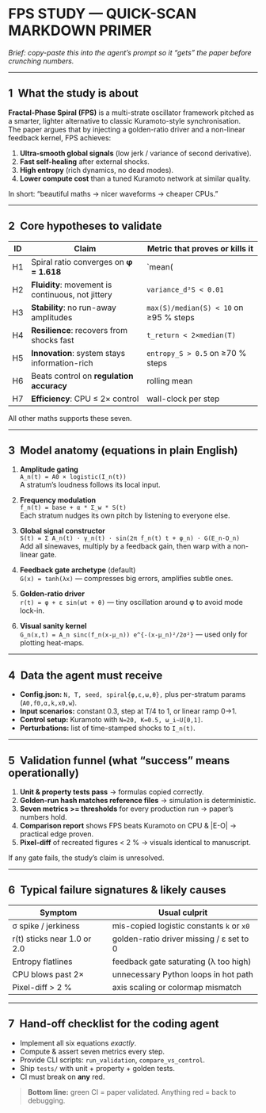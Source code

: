 # FPS STUDY — QUICK-SCAN MARKDOWN PRIMER
_Brief: copy-paste this into the agent’s prompt so it “gets” the paper before crunching numbers._

---

## 1 What the study is about
**Fractal-Phase Spiral (FPS)** is a multi-strate oscillator framework pitched as a smarter, lighter alternative to classic Kuramoto-style synchronisation.  
The paper argues that by injecting a golden-ratio driver and a non-linear feedback kernel, FPS achieves:

1. **Ultra-smooth global signals** (low jerk / variance of second derivative).  
2. **Fast self-healing** after external shocks.  
3. **High entropy** (rich dynamics, no dead modes).  
4. **Lower compute cost** than a tuned Kuramoto network at similar quality.  

In short: “beautiful maths → nicer waveforms → cheaper CPUs.”

---

## 2 Core hypotheses to validate

| ID | Claim | Metric that proves or kills it |
|----|-------|--------------------------------|
| H1 | Spiral ratio converges on **φ = 1.618** | `mean(|r(t)-φ|)` in last ¼ run < ε/2 |
| H2 | **Fluidity**: movement is continuous, not jittery | `variance_d²S < 0.01` |
| H3 | **Stability**: no run-away amplitudes | `max(S)/median(S) < 10` on ≥95 % steps |
| H4 | **Resilience**: recovers from shocks fast | `t_return < 2×median(T)` |
| H5 | **Innovation**: system stays information-rich | `entropy_S > 0.5` on ≥70 % steps |
| H6 | Beats control on **regulation accuracy** | rolling mean |E-O| at T/2 < Kuramoto ×0.75 |
| H7 | **Efficiency**: CPU ≤ 2× control | wall-clock per step |

All other maths supports these seven.

---

## 3 Model anatomy (equations in plain English)

1. **Amplitude gating**  
   `A_n(t) = A0 × logistic(I_n(t))`  
   A stratum’s loudness follows its local input.

2. **Frequency modulation**  
   `f_n(t) = base + α * Σ_w * S(t)`  
   Each stratum nudges its own pitch by listening to everyone else.

3. **Global signal constructor**  
   `S(t) = Σ A_n(t) · γ_n(t) · sin(2π f_n(t) t + φ_n) · G(E_n-O_n)`  
   Add all sinewaves, multiply by a feedback gain, then warp with a non-linear gate.

4. **Feedback gate archetype** (default)  
   `G(x) = tanh(λx)` — compresses big errors, amplifies subtle ones.

5. **Golden-ratio driver**  
   `r(t) = φ + ε sin(ωt + θ)` — tiny oscillation around φ to avoid mode lock-in.

6. **Visual sanity kernel**  
   `G_n(x,t) = A_n sinc(f_n(x-μ_n)) e^{-(x-μ_n)²/2σ²}` — used only for plotting heat-maps.

---

## 4 Data the agent must receive

* **Config.json:** `N, T, seed, spiral{φ,ε,ω,θ},` plus per-stratum params (`A0,f0,α,k,x0,w`).  
* **Input scenarios:** constant 0.3, step at T/4 to 1, or linear ramp 0→1.  
* **Control setup:** Kuramoto with `N=20, K=0.5, ω_i∼U[0,1]`.  
* **Perturbations:** list of time-stamped shocks to `I_n(t)`.

---

## 5 Validation funnel (what “success” means operationally)

1. **Unit & property tests pass** → formulas copied correctly.  
2. **Golden-run hash matches reference files** → simulation is deterministic.  
3. **Seven metrics >= thresholds** for every production run → paper’s numbers hold.  
4. **Comparison report** shows FPS beats Kuramoto on CPU & |E-O| → practical edge proven.  
5. **Pixel-diff** of recreated figures < 2 % → visuals identical to manuscript.

If any gate fails, the study’s claim is unresolved.

---

## 6 Typical failure signatures & likely causes

| Symptom | Usual culprit |
|---------|---------------|
| σ spike / jerkiness | mis-copied logistic constants `k` or `x0` |
| r(t) sticks near 1.0 or 2.0 | golden-ratio driver missing / ε set to 0 |
| Entropy flatlines | feedback gate saturating (λ too high) |
| CPU blows past 2× | unnecessary Python loops in hot path |
| Pixel-diff > 2 % | axis scaling or colormap mismatch |

---

## 7 Hand-off checklist for the coding agent

- Implement all six equations _exactly_.  
- Compute & assert seven metrics every step.  
- Provide CLI scripts: `run_validation`, `compare_vs_control`.  
- Ship `tests/` with unit + property + golden tests.  
- CI must break on **any** red.

> **Bottom line:** green CI = paper validated. Anything red = back to debugging.